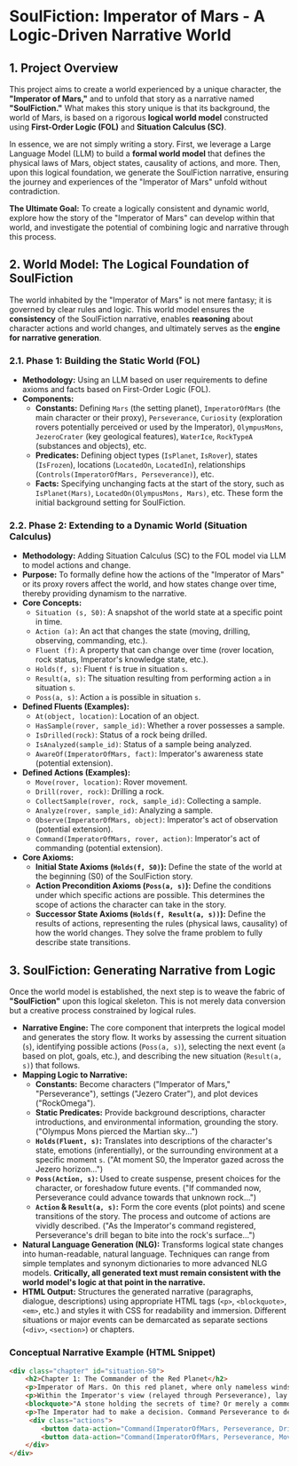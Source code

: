 # SoulFiction: Imperator of Mars - A Logic-Driven Narrative World

## 1. Project Overview

This project aims to create a world experienced by a unique character, the **"Imperator of Mars,"** and to unfold that story as a narrative named **"SoulFiction."** What makes this story unique is that its background, the world of Mars, is based on a rigorous **logical world model** constructed using **First-Order Logic (FOL)** and **Situation Calculus (SC)**.

In essence, we are not simply writing a story. First, we leverage a Large Language Model (LLM) to build a **formal world model** that defines the physical laws of Mars, object states, causality of actions, and more. Then, upon this logical foundation, we generate the SoulFiction narrative, ensuring the journey and experiences of the "Imperator of Mars" unfold without contradiction.

**The Ultimate Goal:** To create a logically consistent and dynamic world, explore how the story of the "Imperator of Mars" can develop within that world, and investigate the potential of combining logic and narrative through this process.

## 2. World Model: The Logical Foundation of SoulFiction

The world inhabited by the "Imperator of Mars" is not mere fantasy; it is governed by clear rules and logic. This world model ensures the **consistency** of the SoulFiction narrative, enables **reasoning** about character actions and world changes, and ultimately serves as the **engine for narrative generation**.

### 2.1. Phase 1: Building the Static World (FOL)

* **Methodology:** Using an LLM based on user requirements to define axioms and facts based on First-Order Logic (FOL).
* **Components:**
    * **Constants:** Defining `Mars` (the setting planet), `ImperatorOfMars` (the main character or their proxy), `Perseverance`, `Curiosity` (exploration rovers potentially perceived or used by the Imperator), `OlympusMons`, `JezeroCrater` (key geological features), `WaterIce`, `RockTypeA` (substances and objects), etc.
    * **Predicates:** Defining object types (`IsPlanet`, `IsRover`), states (`IsFrozen`), locations (`LocatedOn`, `LocatedIn`), relationships (`Controls(ImperatorOfMars, Perseverance)`), etc.
    * **Facts:** Specifying unchanging facts at the start of the story, such as `IsPlanet(Mars)`, `LocatedOn(OlympusMons, Mars)`, etc. These form the initial background setting for SoulFiction.

### 2.2. Phase 2: Extending to a Dynamic World (Situation Calculus)

* **Methodology:** Adding Situation Calculus (SC) to the FOL model via LLM to model actions and change.
* **Purpose:** To formally define how the actions of the "Imperator of Mars" or its proxy rovers affect the world, and how states change over time, thereby providing dynamism to the narrative.
* **Core Concepts:**
    * `Situation (s, S0)`: A snapshot of the world state at a specific point in time.
    * `Action (a)`: An act that changes the state (moving, drilling, observing, commanding, etc.).
    * `Fluent (f)`: A property that can change over time (rover location, rock status, Imperator's knowledge state, etc.).
    * `Holds(f, s)`: Fluent `f` is true in situation `s`.
    * `Result(a, s)`: The situation resulting from performing action `a` in situation `s`.
    * `Poss(a, s)`: Action `a` is possible in situation `s`.
* **Defined Fluents (Examples):**
    * `At(object, location)`: Location of an object.
    * `HasSample(rover, sample_id)`: Whether a rover possesses a sample.
    * `IsDrilled(rock)`: Status of a rock being drilled.
    * `IsAnalyzed(sample_id)`: Status of a sample being analyzed.
    * `AwareOf(ImperatorOfMars, fact)`: Imperator's awareness state (potential extension).
* **Defined Actions (Examples):**
    * `Move(rover, location)`: Rover movement.
    * `Drill(rover, rock)`: Drilling a rock.
    * `CollectSample(rover, rock, sample_id)`: Collecting a sample.
    * `Analyze(rover, sample_id)`: Analyzing a sample.
    * `Observe(ImperatorOfMars, object)`: Imperator's act of observation (potential extension).
    * `Command(ImperatorOfMars, rover, action)`: Imperator's act of commanding (potential extension).
* **Core Axioms:**
    * **Initial State Axioms (`Holds(f, S0)`):** Define the state of the world at the beginning (S0) of the SoulFiction story.
    * **Action Precondition Axioms (`Poss(a, s)`):** Define the conditions under which specific actions are possible. This determines the scope of actions the character can take in the story.
    * **Successor State Axioms (`Holds(f, Result(a, s))`):** Define the results of actions, representing the rules (physical laws, causality) of how the world changes. They solve the frame problem to fully describe state transitions.

## 3. SoulFiction: Generating Narrative from Logic

Once the world model is established, the next step is to weave the fabric of **"SoulFiction"** upon this logical skeleton. This is not merely data conversion but a creative process constrained by logical rules.

* **Narrative Engine:** The core component that interprets the logical model and generates the story flow. It works by assessing the current situation (`s`), identifying possible actions (`Poss(a, s)`), selecting the next event (`a` based on plot, goals, etc.), and describing the new situation (`Result(a, s)`) that follows.
* **Mapping Logic to Narrative:**
    * **Constants:** Become characters ("Imperator of Mars," "Perseverance"), settings ("Jezero Crater"), and plot devices ("RockOmega").
    * **Static Predicates:** Provide background descriptions, character introductions, and environmental information, grounding the story. ("Olympus Mons pierced the Martian sky...")
    * **`Holds(Fluent, s)`:** Translates into descriptions of the character's state, emotions (inferentially), or the surrounding environment at a specific moment `s`. ("At moment S0, the Imperator gazed across the Jezero horizon...")
    * **`Poss(Action, s)`:** Used to create suspense, present choices for the character, or foreshadow future events. ("If commanded now, Perseverance could advance towards that unknown rock...")
    * **`Action` & `Result(a, s)`:** Form the core events (plot points) and scene transitions of the story. The process and outcome of actions are vividly described. ("As the Imperator's command registered, Perseverance's drill began to bite into the rock's surface...")
* **Natural Language Generation (NLG):** Transforms logical state changes into human-readable, natural language. Techniques can range from simple templates and synonym dictionaries to more advanced NLG models. **Critically, all generated text must remain consistent with the world model's logic at that point in the narrative.**
* **HTML Output:** Structures the generated narrative (paragraphs, dialogue, descriptions) using appropriate HTML tags (`<p>`, `<blockquote>`, `<em>`, etc.) and styles it with CSS for readability and immersion. Different situations or major events can be demarcated as separate sections (`<div>`, `<section>`) or chapters.

### Conceptual Narrative Example (HTML Snippet)

```html
<div class="chapter" id="situation-S0">
    <h2>Chapter 1: The Commander of the Red Planet</h2>
    <p>Imperator of Mars. On this red planet, where only nameless winds whispered, it was the sole commander. Its consciousness was linked to the exploration rover, Perseverance, traversing the planetary surface. At this moment, Perseverance stood still in the center of Jezero Crater, where traces of an ancient lake lay dormant.</p>
    <p>Within the Imperator's view (relayed through Perseverance), lay an intriguing rock designated 'RockOmega'. The data indicated this rock remained untouched, pristine, within reach of Perseverance's drill, and that drilling was currently possible.</p>
    <blockquote>"A stone holding the secrets of time? Or merely a common fragment of Mars..."</blockquote>
    <p>The Imperator had to make a decision. Command Perseverance to delve into RockOmega, or pursue a different path of exploration. Its choice would turn the next page of the story.</p>
     <div class="actions">
        <button data-action="Command(ImperatorOfMars, Perseverance, Drill(Perseverance, RockOmega))">Order: Drill RockOmega</button>
        <button data-action="Command(ImperatorOfMars, Perseverance, Move(Perseverance, SectorGamma))">Order: Move to Sector Gamma</button>
    </div>
</div>